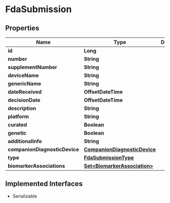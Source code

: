

# FdaSubmission


## Properties

Name | Type | Description | Notes
------------ | ------------- | ------------- | -------------
**id** | **Long** |  |  [optional]
**number** | **String** |  | 
**supplementNumber** | **String** |  |  [optional]
**deviceName** | **String** |  | 
**genericName** | **String** |  |  [optional]
**dateReceived** | **OffsetDateTime** |  |  [optional]
**decisionDate** | **OffsetDateTime** |  |  [optional]
**description** | **String** |  |  [optional]
**platform** | **String** |  |  [optional]
**curated** | **Boolean** |  | 
**genetic** | **Boolean** |  | 
**additionalInfo** | **String** |  |  [optional]
**companionDiagnosticDevice** | [**CompanionDiagnosticDevice**](CompanionDiagnosticDevice.md) |  |  [optional]
**type** | [**FdaSubmissionType**](FdaSubmissionType.md) |  |  [optional]
**biomarkerAssociations** | [**Set&lt;BiomarkerAssociation&gt;**](BiomarkerAssociation.md) |  |  [optional]


## Implemented Interfaces

* Serializable


